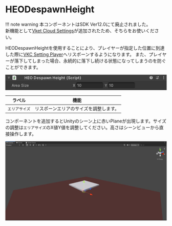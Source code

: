 # HEODespawnHeight

!!! note warning
    本コンポーネントはSDK Ver12.0にて廃止されました。<br>
    新機能として[Vket Cloud Settings](../VketCloudSettings/Overview.md)が追加されたため、そちらをお使いください。

HEODespawnHeightを使用することにより、プレイヤーが指定した位置に到達した際に[VKC Setting Player](../VketCloudSettings/PlayerSettings.md)へリスポーンするようになります。
また、プレイヤーが落下してしまった場合、永続的に落下し続ける状態になってしまうのを防ぐことができます。

![HEODespawnHeight](img/HEODespawnHeight.jpg)

|  ラベル  |  機能  |
| ----   | ---- |
| `エリアサイズ` | リスポーンエリアのサイズを調整します。 |

コンポーネントを追加するとUnityのシーン上に赤いPlaneが出現します。サイズの調整は`エリアサイズ`のX値Y値を調整してください。高さはシーンビューから直接操作します。

![Setting](img/HEODespawnHeightSetting.jpg)
